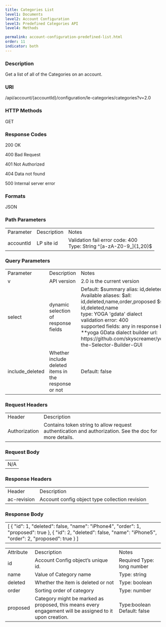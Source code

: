 ```yaml
---
title: Categories List
level1: Documents
level2: Account Configuration
level3: Predefined Categories API
level4: Methods

permalink: account-configuration-predefined-list.html
order: 11
indicator: both
---
```


### Description

Get a list of all of the Categories on an account.

### URI

/api/account/{accountId}/configuration/le-categories/categories?v=2.0

### HTTP Methods

GET

### Response Codes

200 OK

400 Bad Request

401 Not Authorized

404 Data not found

500 Internal server error

### Formats

JSON

### Path Parameters

<table>
  <tr>
    <td>Parameter</td>
    <td>Description</td>
    <td>Notes</td>
  </tr>
  <tr>
    <td>accountId</td>
    <td>LP site id</td>
    <td>Validation fail error code: 400<br>Type: String ^[a-zA-Z0-9_]{1,20}$</td>
  </tr>
</table>


### Query Parameters

<table>
  <tr>
    <td>Parameter</td>
    <td>Description</td>
    <td>Notes</td>
  </tr>
  <tr>
    <td>v</td>
    <td>API version</td>
    <td>2.0 is the current version</td>
  </tr>
  <tr>
    <td>select</td>
    <td>dynamic selection of response fields</td>
    <td>Default: $summary alias: id,deleted,name<br>Available aliases: $all: id,deleted,name,order,proposed
$summary: id,deleted,name<br>type: YOGA 'gdata' dialect<br>validation error: 400<br>supported fields: any in response body<br>
**yoga GData dialect builder url:
https://github.com/skyscreamer/yoga/wiki/Using-the-Selector-Builder-GUI</td>
  </tr>
  <tr>
    <td>include_deleted</td>
    <td>Whether include deleted items in the response or not</td>
    <td>Default: false</td>
  </tr>
</table>


### Request Headers

<table>
  <tr>
    <td>Header</td>
    <td>Description</td>
  </tr>
  <tr>
    <td>Authorization</td>
    <td>Contains token string to allow request authentication and authorization. See the doc for more details.</td>
  </tr>
</table>


### Request Body

<table>
  <tr>
    <td>N/A</td>
  </tr>
</table>


### Response Headers

<table>
  <tr>
    <td>Header</td>
    <td>Description</td>
  </tr>
  <tr>
    <td>ac-revision</td>
    <td>Account config object type collection revision</td>
  </tr>
</table>


### Response Body

<table>
  <tr>
    <td>[
    {
        "id": 1,
        "deleted": false,
        "name": "iPhone4",
        "order": 1,
        "proposed": true
    },
    {
        "id": 2,
        "deleted": false,
        "name": "iPhone5",
        "order": 2,
        "proposed": true
    }
]
</td>
  </tr>
</table>


<table>
  <tr>
    <td>Attribute</td>
    <td>Description</td>
    <td>Notes</td>
  </tr>
  <tr>
    <td>id</td>
    <td>Account Config object’s unique id.</td>
    <td>Required
Type: long number</td>
  </tr>
  <tr>
    <td>name</td>
    <td>Value of Category name</td>
    <td>Type: string</td>
  </tr>
  <tr>
    <td>deleted</td>
    <td>Whether the item is deleted or not </td>
    <td>Type: boolean</td>
  </tr>
  <tr>
    <td>order</td>
    <td>Sorting order of category</td>
    <td>Type: number</td>
  </tr>
  <tr>
    <td>proposed</td>
    <td>Category might be marked as proposed, this means every engagement will be assigned to it upon creation. </td>
    <td>Type:boolean
Default: false</td>
  </tr>
</table>
